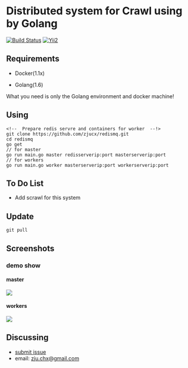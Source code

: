 Distributed system for Crawl using by Golang
=========================
[![Build Status](https://travis-ci.org/zjucx/golang-webserver.svg?branch=master
)](http://120.27.39.169:8080/home)
[![Yii2](https://img.shields.io/badge/PoweredBy-ZjuCx-brightgreen.svg?style=flat)](http://120.27.39.169:8080/home)

Requirements
-----

* Docker(1.1x)

* Golang(1.6)

What you need is only the Golang environment and docker machine!


Using
------------
```
<!--  Prepare redis servre and containers for worker  --!>
git clone https://github.com/zjucx/redismq.git
cd redismq
go get
// for master
go run main.go master redisserverip:port masterserverip:port
// for workers
go run main.go worker masterserverip:port workerserverip:port
```

To Do List
----------

- Add scrawl for this system

Update
-----------------
```
git pull
```

Screenshots
-----------

### demo show
#### master
![](https://github.com/zjucx/redismq/blob/master/docs/master.png)
#### workers
![](https://github.com/zjucx/redismq/blob/master/docs/worker.png)



Discussing
----------
- [submit issue](https://github.com/zjucx/redismq/issues/new)
- email: zju.chx@gmail.com
